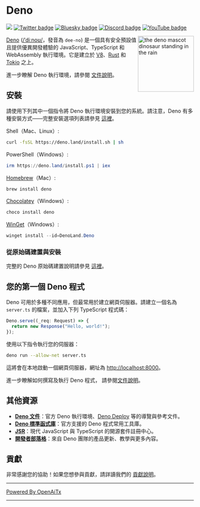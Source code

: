 # Deno

[![](https://img.shields.io/crates/v/deno.svg)](https://crates.io/crates/deno)
[![Twitter badge][]][Twitter link] [![Bluesky badge][]][Bluesky link]
[![Discord badge][]][Discord link] [![YouTube badge][]][YouTube link]

<img align="right" src="https://deno.land/logo.svg" height="150px" alt="the deno mascot dinosaur standing in the rain">

[Deno](https://deno.com)
([/ˈdiːnoʊ/](https://ipa-reader.com/?text=%CB%88di%CB%90no%CA%8A)，發音為
`dee-no`) 是一個具有安全預設值且提供優異開發體驗的 JavaScript、TypeScript 和 WebAssembly 執行環境。它是建立於 [V8](https://v8.dev/)、[Rust](https://www.rust-lang.org/) 和 [Tokio](https://tokio.rs/) 之上。

進一步瞭解 Deno 執行環境，請參閱
[文件說明](https://docs.deno.com/runtime/manual)。

## 安裝

請使用下列其中一個指令將 Deno 執行環境安裝到您的系統。請注意，Deno 有多種安裝方式——完整安裝選項列表請參見
[這裡](https://docs.deno.com/runtime/manual/getting_started/installation)。

Shell（Mac、Linux）:

```sh
curl -fsSL https://deno.land/install.sh | sh
```

PowerShell（Windows）:

```powershell
irm https://deno.land/install.ps1 | iex
```

[Homebrew](https://formulae.brew.sh/formula/deno)（Mac）:

```sh
brew install deno
```

[Chocolatey](https://chocolatey.org/packages/deno)（Windows）:

```powershell
choco install deno
```

[WinGet](https://winstall.app/apps/DenoLand.Deno)（Windows）:

```powershell
winget install --id=DenoLand.Deno
```

### 從原始碼建置與安裝

完整的 Deno 原始碼建置說明請參見
[這裡](https://github.com/denoland/deno/blob/main/.github/CONTRIBUTING.md#building-from-source)。

## 您的第一個 Deno 程式

Deno 可用於多種不同應用，但最常用於建立網頁伺服器。請建立一個名為 `server.ts` 的檔案，並加入下列 TypeScript 程式碼：

```ts
Deno.serve((_req: Request) => {
  return new Response("Hello, world!");
});
```

使用以下指令執行您的伺服器：

```sh
deno run --allow-net server.ts
```

這將會在本地啟動一個網頁伺服器，網址為
[http://localhost:8000](http://localhost:8000)。

進一步瞭解如何撰寫及執行 Deno 程式，
請參閱[文件說明](https://docs.deno.com/runtime/manual)。

## 其他資源

- **[Deno 文件](https://docs.deno.com)**：官方 Deno 執行環境、[Deno Deploy](https://deno.com/deploy) 等的導覽與參考文件。
- **[Deno 標準函式庫](https://jsr.io/@std)**：官方支援的 Deno 程式常用工具庫。
- **[JSR](https://jsr.io/)**：現代 JavaScript 與 TypeScript 的開源套件註冊中心。
- **[開發者部落格](https://deno.com/blog)**：來自 Deno 團隊的產品更新、教學與更多內容。

## 貢獻

非常感謝您的協助！如果您想參與貢獻，請詳讀我們的
[貢獻說明](.github/CONTRIBUTING.md)。

[Build status - Cirrus]: https://github.com/denoland/deno/workflows/ci/badge.svg?branch=main&event=push
[Build status]: https://github.com/denoland/deno/actions
[Twitter badge]: https://img.shields.io/twitter/follow/deno_land.svg?style=social&label=Follow
[Twitter link]: https://twitter.com/intent/follow?screen_name=deno_land
[Bluesky badge]: https://img.shields.io/badge/Follow-whitesmoke?logo=bluesky
[Bluesky link]: https://bsky.app/profile/deno.land
[YouTube badge]: https://img.shields.io/youtube/channel/subscribers/UCqC2G2M-rg4fzg1esKFLFIw?style=social
[YouTube link]: https://www.youtube.com/@deno_land
[Discord badge]: https://img.shields.io/discord/684898665143206084?logo=discord&style=social
[Discord link]: https://discord.gg/deno

---

[Powered By OpenAiTx](https://github.com/OpenAiTx/OpenAiTx)

---